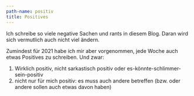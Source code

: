 ```yaml
---
path-name: positiv
title: Positives
---
```


Ich schreibe so viele negative Sachen und rants in diesem Blog. Daran wird sich vermutlich auch nicht viel ändern.

Zumindest für 2021 habe ich mir aber vorgenommen, jede Woche auch etwas Positives zu schreiben. Und zwar:

1. Wirklich positiv, nicht sarkastisch positiv oder es-könnte-schlimmer-sein-positiv
2. nicht nur für mich positiv: es muss auch andere betreffen (bzw. oder andere sollen auch etwas davon haben)
